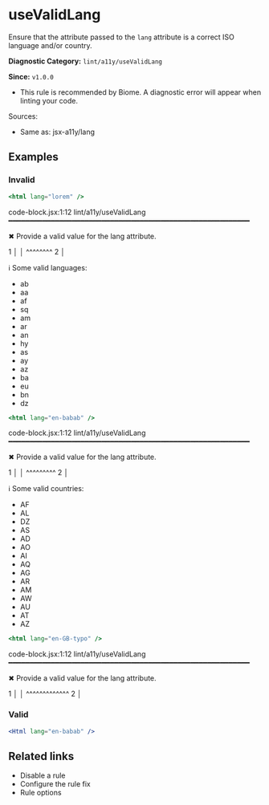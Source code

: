 # useValidLang

Ensure that the attribute passed to the `lang` attribute is a correct ISO language and/or country.

**Diagnostic Category:** `lint/a11y/useValidLang`

**Since:** `v1.0.0`

- This rule is recommended by Biome. A diagnostic error will appear when linting your code.

Sources: 
- Same as: jsx-a11y/lang

## Examples

### Invalid

```jsx
<html lang="lorem" />
```

code-block.jsx:1:12 lint/a11y/useValidLang ━━━━━━━━━━━━━━━━━━━━━━━━━━━━━━━━━━━━━━━━━━━━━━━━━━━━━━━━━

✖ Provide a valid value for the lang attribute.

1 │ <html lang="lorem" />
   │           ^^^^^^^^
2 │ 

ℹ Some valid languages:

- ab
- aa
- af
- sq
- am
- ar
- an
- hy
- as
- ay
- az
- ba
- eu
- bn
- dz

```jsx
<html lang="en-babab" />
```

code-block.jsx:1:12 lint/a11y/useValidLang ━━━━━━━━━━━━━━━━━━━━━━━━━━━━━━━━━━━━━━━━━━━━━━━━━━━━━━━━━

✖ Provide a valid value for the lang attribute.

1 │ <html lang="en-babab" />
   │           ^^^^^^^^^
2 │ 

ℹ Some valid countries:

- AF
- AL
- DZ
- AS
- AD
- AO
- AI
- AQ
- AG
- AR
- AM
- AW
- AU
- AT
- AZ

```jsx
<html lang="en-GB-typo" />
```

code-block.jsx:1:12 lint/a11y/useValidLang ━━━━━━━━━━━━━━━━━━━━━━━━━━━━━━━━━━━━━━━━━━━━━━━━━━━━━━━━━

✖ Provide a valid value for the lang attribute.

1 │ <html lang="en-GB-typo" />
   │           ^^^^^^^^^^^^^
2 │ 

### Valid

```jsx
<Html lang="en-babab" />
```

## Related links

- Disable a rule
- Configure the rule fix
- Rule options
